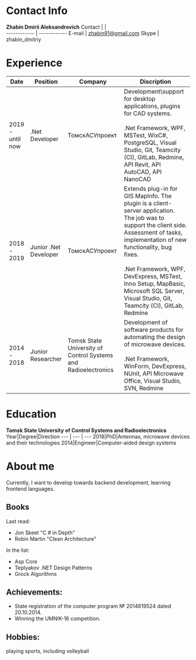 # Contact Info
**Zhabin Dmirii Aleksandrovich**
Contact |            |    
 ------------ | ------------
 E-mail  | zhabin91@gmail.com 
 Skype   | zhabin_dmitriy     

# Experience
Date|Position|Company|Discription
  --- | --- | --- | --- 
 2019 - until now |.Net Developer|ТомскАСУпроект|Development\support for desktop applications, plugins for CAD systems. <br><br>.Net Framework, WPF, MSTest, WixC#, PostgreSQL, Visual Studio, Git, Teamсity (CI), GitLab, Redmine, API Revit, API AutoCAD, API NanoCAD
2018 - 2019 |Junior .Net Developer|ТомскАСУпроект|Extends plug-in for GIS MapInfo. The plugin is a client-server application.<br>The job was to support the client side. Assessment of tasks, implementation of new functionality, bug fixes. <br><br>.Net Framework, WPF, DevExpress, MSTest, Inno Setup, MapBasic, Microsoft SQL Server, Visual Studio, Git, Teamсity (CI), GitLab, Redmine
2014 - 2018 |Junior Researcher|Tomsk State University of Control Systems and Radioelectronics|Development of software products for automating the design of microwave devices. <br><br>.Net Framework, WinForm, DevExpress, NUnit, API Microwave Office, Visual Studio, SVN, Redmine

# Education
**Tomsk State University of Control Systems and Radioelectronics**
Year|Degree|Direction
  --- | --- | --- 
 2018|PhD|Antennas, microwave devices and their technologies
 2014|Engineer|Computer-aided design systems

# About me

Currently, I want to develop towards backend development, learning frontend languages.

## Books
Last read:
* Jon Skeet "C # in Depth"
* Robin Martin "Clean Architecture"

In the list:
* Asp Core
* Teplyakov .NET Design Patterns
* Grock Algorithms

## Achievements:
* State registration of the computer program № 2014619524 dated 20.10.2014.
* Winning the UMNIK-16 competition.

## Hobbies:
playing sports, including volleyball